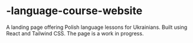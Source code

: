 # -language-course-website
A landing page offering Polish language lessons for Ukrainians. Built using React and Tailwind CSS. The page is a work in progress.
